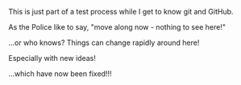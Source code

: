 This is just part of a test process while I get to know git and GitHub.

As the Police like to say, "move along now - nothing to see here!"

...or who knows?  Things can change rapidly around here!

Especially with new ideas!

...which have now been fixed!!!
